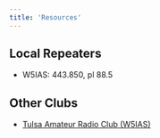 ```yaml
---
title: 'Resources'
---
```


## Local Repeaters

- W5IAS: 443.850, pl 88.5

## Other Clubs

- [Tulsa Amateur Radio Club (W5IAS)](https://w5ias.com)